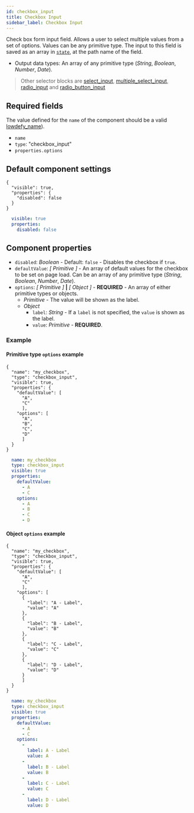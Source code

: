 ```yaml
---
id: checkbox_input
title: Checkbox Input
sidebar_label: Checkbox Input
---
```


Check box form input field. Allows a user to select multiple values from a set of options. Values can be any primitive type.
The input to this field is saved as an array in [`state`](concepts/state.md), at the path name of the field.

- Output data types: An array of any primitive type (_String_, _Boolean_, _Number_, _Date_).

>Other selector blocks are [select_input](select_input.md), [multiple_select_input](multiple_select_input.md), [radio_input](radio_input.md) and [radio_button_input](radio_button_input.md)

## Required fields

The value defined for the `name` of the component should be a valid [lowdefy_name](concepts/lowdefy-file.md#names-and-ids)).

- `name`
- `type`: "checkbox_input"
- `properties.options`

## Default component settings
<!--DOCUSAURUS_CODE_TABS-->
<!--JSON-->
```json5
{
  "visible": true,
  "properties": {
    "disabled": false
  }
}
```
<!--YAML-->
```yaml
  visible: true
  properties:
    disabled: false
```
<!--END_DOCUSAURUS_CODE_TABS-->

## Component properties

- `disabled`: _Boolean_ - Default: `false` - Disables the checkbox if `true`.
- `defaultValue`:  _[ Primitive ]_ - An array of default values for the checkbox to be set on page load. Can be an array of any primitive type (_String_, _Boolean_, _Number_, _Date_).
- `options`: _[ Primitive ]_ **|** _[ Object ]_ - **REQUIRED** - An array of either primitive types or objects.
  - _Primitive_ - The value will be shown as the label.
  - _Object_
    - `label`: _String_ - If a `label` is not specified, the `value` is shown as the label.
    - `value`: _Primitive_ -  **REQUIRED**.

### Example

#### Primitive type `options` example
<!--DOCUSAURUS_CODE_TABS-->
<!--JSON-->
```json5
{
  "name": "my_checkbox",
  "type": "checkbox_input",
  "visible": true,
  "properties": {
    "defaultValue": [
      "A",
      "C"
      ],
    "options": [
      "A",
      "B",
      "C",
      "D"
      ]
  }
}
```
<!--YAML-->
```yaml
  name: my_checkbox
  type: checkbox_input
  visible: true
  properties:
    defaultValue:
      - A
      - C
    options:
      - A
      - B
      - C
      - D
```
<!--END_DOCUSAURUS_CODE_TABS-->

#### Object `options` example
<!--DOCUSAURUS_CODE_TABS-->
<!--JSON-->
```json5
{
  "name": "my_checkbox",
  "type": "checkbox_input",
  "visible": true,
  "properties": {
    "defaultValue": [
      "A",
      "C"
      ],
    "options": [
      {
        "label": "A - Label",
        "value": "A"
      },
      {
        "label": "B - Label",
        "value": "B"
      },
      {
        "label": "C - Label",
        "value": "C"
      },
      {
        "label": "D - Label",
        "value": "D"
      }
      ]
  }
}
```
<!--YAML-->
```yaml
  name: my_checkbox
  type: checkbox_input
  visible: true
  properties:
    defaultValue:
      - A
      - C
    options:
      -
        label: A - Label
        value: A
      -
        label: B - Label
        value: B
      -
        label: C - Label
        value: C
      -
        label: D - Label
        value: D
```
<!--END_DOCUSAURUS_CODE_TABS-->
